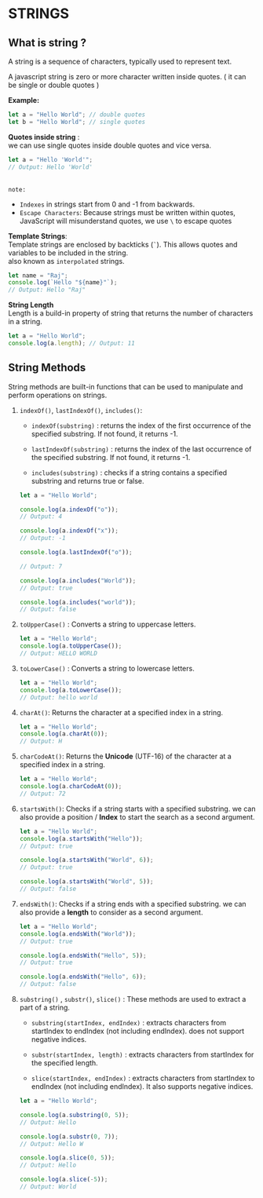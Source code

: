 # STRINGS

## What is string ?

A string is a sequence of characters, typically used to represent text.

A javascript string is zero or more character written inside quotes. ( it can be single or double quotes )

**Example:**

```javascript
let a = "Hello World"; // double quotes
let b = "Hello World"; // single quotes
```

**Quotes inside string** :<br>
we can use single quotes inside double quotes and vice versa.

```javascript
let a = "Hello 'World'";
// Output: Hello 'World'
```

\
`note:`

- `Indexes` in strings start from 0 and -1 from backwards.
- `Escape Characters`: Because strings must be written within quotes, JavaScript will misunderstand quotes, we use `\` to escape quotes

**Template Strings**:<br>
Template strings are enclosed by backticks (`` ` ``). This allows quotes and variables to be included in the string.\
also known as `interpolated` strings.

```javascript
let name = "Raj";
console.log(`Hello "${name}"`);
// Output: Hello "Raj"
```

**String Length**\
Length is a build-in property of string that returns the number of characters in a string.

```javascript
let a = "Hello World";
console.log(a.length); // Output: 11
```

## String Methods

String methods are built-in functions that can be used to manipulate and perform operations on strings.

1. `indexOf()`, `lastIndexOf()`, `includes()`:

   - `indexOf(substring)` : returns the index of the first occurrence of the specified substring. If not found, it returns -1.

   - `lastIndexOf(substring)` : returns the index of the last occurrence of the specified substring. If not found, it returns -1.

   - `includes(substring)` : checks if a string contains a specified substring and returns true or false.

   ```javascript
   let a = "Hello World";

   console.log(a.indexOf("o"));
   // Output: 4

   console.log(a.indexOf("x"));
   // Output: -1

   console.log(a.lastIndexOf("o"));

   // Output: 7

   console.log(a.includes("World"));
   // Output: true

   console.log(a.includes("world"));
   // Output: false
   ```

2. `toUpperCase()` : Converts a string to uppercase letters.

   ```javascript
   let a = "Hello World";
   console.log(a.toUpperCase());
   // Output: HELLO WORLD
   ```

3. `toLowerCase()` : Converts a string to lowercase letters.

   ```javascript
   let a = "Hello World";
   console.log(a.toLowerCase());
   // Output: hello world
   ```

4. `charAt()`: Returns the character at a specified index in a string.

   ```javascript
   let a = "Hello World";
   console.log(a.charAt(0));
   // Output: H
   ```

5. `charCodeAt()`: Returns the **Unicode** (UTF-16) of the character at a specified index in a string.

   ```javascript
   let a = "Hello World";
   console.log(a.charCodeAt(0));
   // Output: 72
   ```

6. `startsWith()`: Checks if a string starts with a specified substring. we can also provide a position / **Index** to start the search as a second argument.

   ```javascript
   let a = "Hello World";
   console.log(a.startsWith("Hello"));
   // Output: true

   console.log(a.startsWith("World", 6));
   // Output: true

   console.log(a.startsWith("World", 5));
   // Output: false
   ```

7. `endsWith()`: Checks if a string ends with a specified substring. we can also provide a **length** to consider as a second argument.

   ```javascript
   let a = "Hello World";
   console.log(a.endsWith("World"));
   // Output: true

   console.log(a.endsWith("Hello", 5));
   // Output: true

   console.log(a.endsWith("Hello", 6));
   // Output: false
   ```

8. `substring()` , `substr()`, `slice()` : These methods are used to extract a part of a string.

   - `substring(startIndex, endIndex)` : extracts characters from startIndex to endIndex (not including endIndex). does not support negative indices.

   - `substr(startIndex, length)` : extracts characters from startIndex for the specified length.

   - `slice(startIndex, endIndex)` : extracts characters from startIndex to endIndex (not including endIndex). It also supports negative indices.

   ```javascript
   let a = "Hello World";

   console.log(a.substring(0, 5));
   // Output: Hello

   console.log(a.substr(0, 7));
   // Output: Hello W

   console.log(a.slice(0, 5));
   // Output: Hello

   console.log(a.slice(-5));
   // Output: World
   ```
